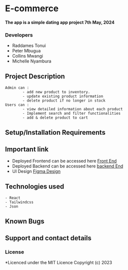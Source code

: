 # E-commerce
#### The app is a simple dating app project 7th May, 2024

### Developers
- Raddames Tonui
- Peter Mbugua
- Collins Mwangi
- Michelle Nyambura
## Project Description
    Admin can : 
            - add new product to inventory.  
            - update existing product information  
            - delete product if no longer in stock 
    Users can : 
            - view detailed information about each product 
            - Implement search and filter functionalities 
            - add & delete product to cart 

## Setup/Installation Requirements

       
## Important link
- Deployed Frontend can be accessed here [Front End](https://e-commerce-shop-ruddy.vercel.app/)  
- Deployed Backend can be accessed here [backend End](https://e-commerce-shop-3.onrender.com/products)
- UI Design [Figma Design](https://www.figma.com/file/wmsZejWCQ5Q9AzasaT6Cih/Untitled?type=design&node-id=2-3&mode=design&t=BLufO13MRmf0ByR2-0)

## Technologies used
   
    - React
    - Tailwindcss
    - Json

## Known Bugs
   


## Support and contact details

### License
*Licenced under the MIT Licence
Copyright (c) 2023 
